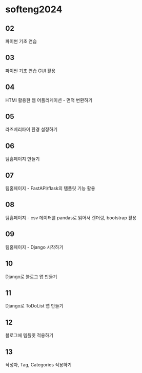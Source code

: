 # softeng2024

## 02
  파이썬 기초 연습

## 03
  파이썬 기초 연습 GUI 활용

## 04
  HTMl 활용한 웹 어플리케이션 - 면적 변환하기

## 05
  라즈베리파이 환경 설정하기

## 06
  팀홈페이지 만들기

## 07
  팀홈페이지 - FastAPI/flask의 템플릿 기능 활용

## 08
  팀홈페이지 - csv 데이터를 pandas로 읽어서 렌더링, bootstrap 활용

## 09
  팀홈페이지 - Django 시작하기

## 10 
  Django로 블로그 앱 만들기

## 11
  Django로 ToDoList 앱 만들기

## 12
  블로그에 템플릿 적용하기

## 13
  작성자, Tag, Categories 적용하기
